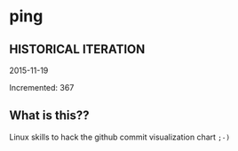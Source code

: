 # ping

## HISTORICAL ITERATION
2015-11-19

Incremented: 367

## What is this?? 
Linux skills to hack the github commit visualization chart `;-)`
